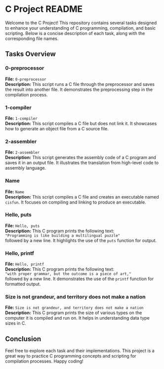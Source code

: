 # C Project README

Welcome to the C Project! This repository contains several tasks designed to enhance your understanding of C programming, compilation, and basic scripting. Below is a concise description of each task, along with the corresponding file names.

## Tasks Overview

### 0-preprocessor
**File:** `0-preprocessor`  
**Description:** This script runs a C file through the preprocessor and saves the result into another file. It demonstrates the preprocessing step in the compilation process.

### 1-compiler
**File:** `1-compiler`  
**Description:** This script compiles a C file but does not link it. It showcases how to generate an object file from a C source file.

### 2-assembler
**File:** `2-assembler`  
**Description:** This script generates the assembly code of a C program and saves it in an output file. It illustrates the translation from high-level code to assembly language.

### Name
**File:** `Name`  
**Description:** This script compiles a C file and creates an executable named `cisfun`. It focuses on compiling and linking to produce an executable.

### Hello, puts
**File:** `Hello, puts`  
**Description:** This C program prints the following text:  
`"Programming is like building a multilingual puzzle"`  
followed by a new line. It highlights the use of the `puts` function for output.

### Hello, printf
**File:** `Hello, printf`  
**Description:** This C program prints the following text:  
`"with proper grammar, but the outcome is a piece of art,"`  
followed by a new line. It demonstrates the use of the `printf` function for formatted output.

### Size is not grandeur, and territory does not make a nation
**File:** `Size is not grandeur, and territory does not make a nation`  
**Description:** This C program prints the size of various types on the computer it is compiled and run on. It helps in understanding data type sizes in C.

## Conclusion

Feel free to explore each task and their implementations. This project is a great way to practice C programming concepts and scripting for compilation processes. Happy coding!